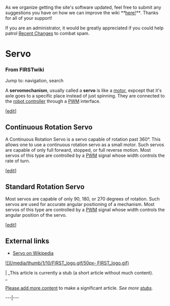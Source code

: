 As we organize getting the site's software updated, feel free to submit any
suggestions you have on how we can improve the wiki
_**_[here!](/index.php/User:Hallry/Suggestions "User:Hallry/Suggestions"
)_**_. Thanks for all of your support!

If you are an administrator, it would be greatly appreciated if you could help
patrol [Recent Changes](/index.php/Special:Recentchanges
"Special:Recentchanges" ) to combat spam.

# Servo

### From FIRSTwiki

Jump to: navigation, search

A **servomechanism**, usually called a **servo** is like a
[motor](/index.php/Motor "Motor" ), expcept that it's axle goes to a specific
place instead of just spinning. They are connected to the [robot
controller](/index.php/Robot_controller "Robot controller" ) through a
[PWM](/index.php/PWM "PWM" ) interface.

[[edit](/index.php?title=Servo&action=edit&section=1 "Edit section: Continuous
Rotation Servo" )]

## Continuous Rotation Servo

A Continuous Rotation Servo is a servo capable of rotation past 360°. This
allows one to use a continuous rotation servo as a small motor. Such servos
are capable of only full forward, stopped, or full reverse motion. Most servos
of this type are controlled by a [PWM](/index.php/PWM "PWM" ) signal whose
width controls the rate of turn.

[[edit](/index.php?title=Servo&action=edit&section=2 "Edit section: Standard
Rotation Servo" )]

## Standard Rotation Servo

Most servos are capable of only 90, 180, or 270 degrees of rotation. Such
servos are used for accurate angular positioning of a mechanism. Most servos
of this type are controlled by a [PWM](/index.php/PWM "PWM" ) signal whose
width controls the angular position of the servo.

[[edit](/index.php?title=Servo&action=edit&section=3 "Edit section: External
links" )]

##  External links

  * [Servo on Wikipedia](http://en.wikipedia.org/wiki/Servomechanism "http://en.wikipedia.org/wiki/Servomechanism" )

[![](/media/thumb/1/10/FIRST_logo.gif/50px-
FIRST_logo.gif)](/index.php/Image:FIRST_logo.gif "" )

|  _This article is currently a stub (a short article without much content).  
_

[Please add more
content](http://www.firstwiki.net/index.php?title=Servo&action=edit
"http://www.firstwiki.net/index.php?title=Servo&action=edit" ) to make a
significant article. _See more [stubs](/index.php/Special:Shortpages
"Special:Shortpages" )._  
  
---|---  
  
